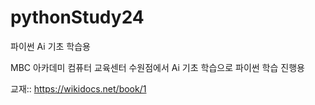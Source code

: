# pythonStudy24
파이썬 Ai 기초 학습용

MBC 아카데미 컴퓨터 교육센터 수원점에서 Ai 기초 학습으로 파이썬 학습 진행용

교재::
https://wikidocs.net/book/1
